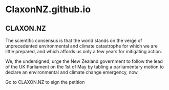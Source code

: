 # ClaxonNZ.github.io
## CLAXON.NZ


The scientific consensus is that the world stands on the verge of unprecedented environmental and climate catastrophe for which we are little prepared, and which affords us only a few years for mitigating action. 

We, the undersigned, urge the New Zealand government to follow the lead of the UK Parliament on the 1st of May by tabling a parliamentary motion to declare an environmental and climate change emergency, now. 

Go to CLAXON.NZ to sign the petition
